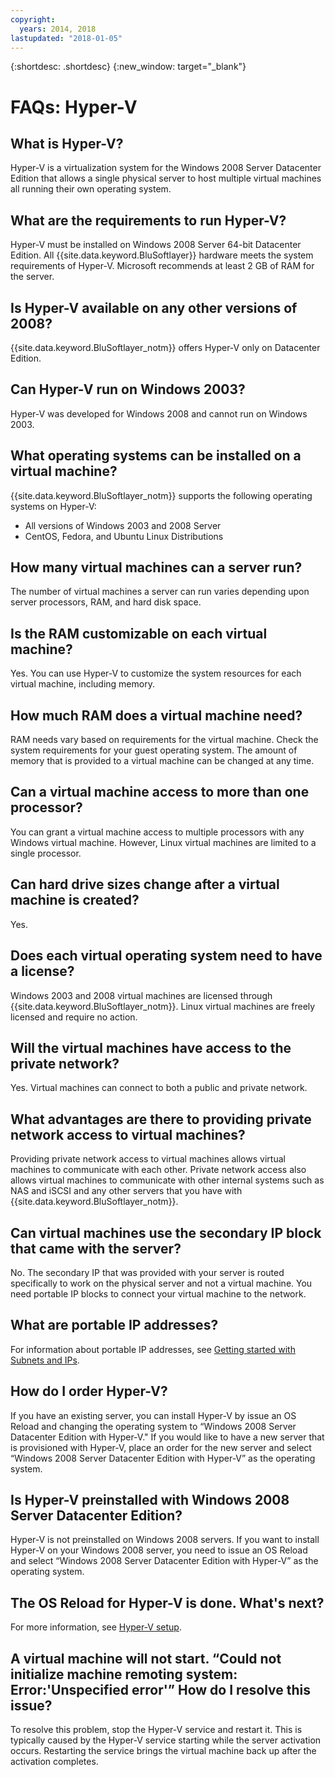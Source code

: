 ```yaml
---
copyright:
  years: 2014, 2018
lastupdated: "2018-01-05"
---
```

{:shortdesc: .shortdesc}
{:new_window: target="_blank"}

# FAQs: Hyper-V

## What is Hyper-V?

Hyper-V is a virtualization system for the Windows 2008 Server Datacenter Edition that allows a single physical server to host multiple virtual machines all running their own operating system.

## What are the requirements to run Hyper-V?

Hyper-V must be installed on Windows 2008 Server 64-bit Datacenter Edition. All {{site.data.keyword.BluSoftlayer}} hardware meets the system requirements of Hyper-V. Microsoft recommends at least 2 GB of RAM for the server.

## Is Hyper-V available on any other versions of 2008?

{{site.data.keyword.BluSoftlayer_notm}} offers Hyper-V only on Datacenter Edition.

## Can Hyper-V run on Windows 2003? 

Hyper-V was developed for Windows 2008 and cannot run on Windows 2003.

## What operating systems can be installed on a virtual machine?

{{site.data.keyword.BluSoftlayer_notm}} supports the following operating systems on Hyper-V:

* All versions of Windows 2003 and 2008 Server
* CentOS, Fedora, and Ubuntu Linux Distributions

## How many virtual machines can a server run?

The number of virtual machines a server can run varies depending upon server processors, RAM, and hard disk space.

## Is the RAM customizable on each virtual machine?

Yes. You can use Hyper-V to customize the system resources for each virtual machine, including memory.

## How much RAM does a virtual machine need?

RAM needs vary based on requirements for the virtual machine. Check the system requirements for your guest operating system. The amount of memory that is provided to a virtual machine can be changed at any time.

## Can a virtual machine access to more than one processor?

You can grant a virtual machine access to multiple processors with any Windows virtual machine. However, Linux virtual machines are limited to a single processor.

## Can hard drive sizes change after a virtual machine is created?

Yes.

## Does each virtual operating system need to have a license?

Windows 2003 and 2008 virtual machines are licensed through {{site.data.keyword.BluSoftlayer_notm}}. Linux virtual machines are freely licensed and require no action.

## Will the virtual machines have access to the private network?

Yes. Virtual machines can connect to both a public and private network.

## What advantages are there to providing private network access to virtual machines?

Providing private network access to virtual machines allows virtual machines to communicate with each other. Private network access also allows virtual machines to communicate with other internal systems such as NAS and iSCSI and any other servers that you have with {{site.data.keyword.BluSoftlayer_notm}}.

## Can virtual machines use the secondary IP block that came with the server?

No. The secondary IP that was provided with your server is routed specifically to work on the physical server and not a virtual machine. You need portable IP blocks to connect your virtual machine to the network.

## What are portable IP addresses?

For information about portable IP addresses, see [Getting started with Subnets and IPs](/docs/infrastructure/subnets/getting-started.html).

## How do I order Hyper-V?

If you have an existing server, you can install Hyper-V by issue an OS Reload and changing the operating system to “Windows 2008 Server Datacenter Edition with Hyper-V." If you would like to have a new server that is provisioned with Hyper-V, place an order for the new server and select “Windows 2008 Server Datacenter Edition with Hyper-V” as the operating system.

## Is Hyper-V preinstalled with Windows 2008 Server Datacenter Edition?

Hyper-V is not preinstalled on Windows 2008 servers. If you want to install Hyper-V on your Windows 2008 server, you need to issue an OS Reload and select “Windows 2008 Server Datacenter Edition with Hyper-V” as the operating system.

## The OS Reload for Hyper-V is done. What's next?

For more information, see [Hyper-V setup](hyper-v-setup.html).

## A virtual machine will not start. “Could not initialize machine remoting system: Error:'Unspecified error'” How do I resolve this issue?

To resolve this problem, stop the Hyper-V service and restart it. This is typically caused by the Hyper-V service starting while the server activation occurs. Restarting the service brings the virtual machine back up after the activation completes.
